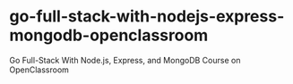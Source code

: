 # go-full-stack-with-nodejs-express-mongodb-openclassroom
Go Full-Stack With Node.js, Express, and MongoDB Course on OpenClassroom

